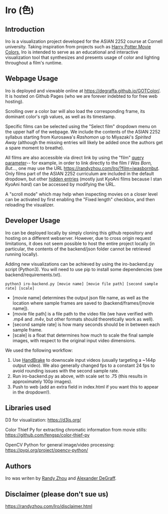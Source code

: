 # Iro (色)

## Introduction

Iro is a visualization project developed for the ASIAN 2252 course at Cornell university. Taking inspiration from projects such as [Harry Potter Movie Colors](http://movie-colors.com/hp/), Iro is intended to serve as an educational and interactive visualization tool that synthesizes and presents usage of color and lighting throughout a film's runtime.

## Webpage Usage

Iro is deployed and viewable online at https://degraffa.github.io/GOTColor/. It is hosted on Github Pages (who we are forever indebted to for free web hosting).

Scrolling over a color bar will also load the corresponding frame, its dominant color's rgb values, as well as its timestamp.

Specific films can be selected using the "Select film" dropdown menu on the upper half of the webpage. We include the contents of the ASIAN 2252 syllabus starting from Kurosawa's *Rashomon* up to Miyazaki's *Spirited Away* (although the missing entries will likely be added once the authors get a spare moment to breathe).

All films are also accessible via direct link by using the "film" [query parameter](https://en.wikipedia.org/wiki/Query_string)-- for example, in order to link directly to the film *I Was Born, But...*, one may use the URL https://randyzhou.com/Iro/?film=iwasbornbut. Only films part of the ASIAN 2252 curriculum are included in the default dropdown, but other [hidden entries](https://github.com/rzhou1999/Iro/tree/master/backend/json) (mostly just KyoAni films because I stan KyoAni *hard*) can be accessed by modifying the URL.

A "scroll mode" which may help when inspecting movies on a closer level can be activated by first enabling the "Fixed length" checkbox, and then reloading the visualizer.

## Developer Usage

Iro can be deployed locally by simply cloning this github repository and hosting on a different webserver. However, due to cross origin request limitations, it does not seem possible to host the entire project locally (in particular, the contents of the backend/json folder cannot be retrieved running locally).

Adding new visualizations can be achieved by using the iro-backend.py script (Python3). You will need to use pip to install some dependencies (see backend/requirements.txt).

`python3 iro-backend.py [movie name] [movie file path] [second sample rate] [scale]`

- [movie name] determines the output json file name, as well as the location where sample frames are saved to (backend/frames/[movie name]).
- [movie file path] is a file path to the video file (we have verified with .mp4 and .m4v, but other formats should theoretically work as well).
- [second sample rate] is how many seconds should be in between each sample frame.
- [scale] is a float that determines how much to scale the final sample images, with respect to the original input video dimensions.

We used the following workflow:

1. Use [HandBrake](https://handbrake.fr/) to downscale input videos (usually targeting a ~144p output video). We also generally changed fps to a constant 24 fps to avoid rounding issues with the second sample rate.
2. Run iro-backend.py as above, with scale set to .75 (this results in approximately 100p images).
3. Push to web (add an extra field in index.html if you want this to appear in the dropdown!).

## Libraries used

D3 for visualization: https://d3js.org/

Color Thief Py for extracting chromatic information from movie stills: https://github.com/fengsp/color-thief-py

OpenCV Python for general image/video processing: https://pypi.org/project/opencv-python/

## Authors

Iro was writen by [Randy Zhou](https://github.com/rzhou1999) and [Alexander DeGraff](https://github.com/degraffa).

## Disclaimer (please don't sue us)

https://randyzhou.com/Iro/disclaimer.html
